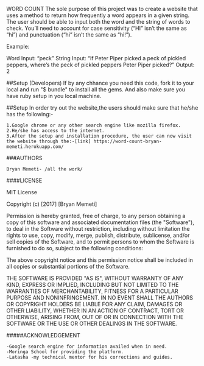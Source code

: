 WORD COUNT
The sole purpose of this project was to create a website that uses a method to return how frequently a word appears in a given string. The user should be able to input both the word and the string of words to check. You’ll need to account for case sensitivity (“HI” isn’t the same as “hi”) and punctuation (“hi” isn’t the same as “hi!”).

Example:

Word Input: “peck”
String Input: “If Peter Piper picked a peck of pickled peppers, where’s the peck of pickled peppers Peter Piper picked?”
Output: 2

##Setup (Developers)
If by any chhance you need this code, fork it to your local and run "$ bundle" to install all the gems. And also make sure you have ruby setup in you local machine.

##Setup
In order try out the website,the users should make sure that he/she has the following:-

    1.Google chrome or any other search engine like mozilla firefox.
    2.He/she has access to the internet.
    3.After the setup and installation procedure, the user can now visit the website through the:-[link] https://word-count-bryan-memeti.herokuapp.com/

###AUTHORS

    Bryan Memeti- /all the work/

####LICENSE

MIT License

Copyright (c) [2017] [Bryan Memeti]

Permission is hereby granted, free of charge, to any person obtaining a copy of this software and associated documentation files (the "Software"), to deal in the Software without restriction, including without limitation the rights to use, copy, modify, merge, publish, distribute, sublicense, and/or sell copies of the Software, and to permit persons to whom the Software is furnished to do so, subject to the following conditions:

The above copyright notice and this permission notice shall be included in all copies or substantial portions of the Software.

THE SOFTWARE IS PROVIDED "AS IS", WITHOUT WARRANTY OF ANY KIND, EXPRESS OR IMPLIED, INCLUDING BUT NOT LIMITED TO THE WARRANTIES OF MERCHANTABILITY, FITNESS FOR A PARTICULAR PURPOSE AND NONINFRINGEMENT. IN NO EVENT SHALL THE AUTHORS OR COPYRIGHT HOLDERS BE LIABLE FOR ANY CLAIM, DAMAGES OR OTHER LIABILITY, WHETHER IN AN ACTION OF CONTRACT, TORT OR OTHERWISE, ARISING FROM, OUT OF OR IN CONNECTION WITH THE SOFTWARE OR THE USE OR OTHER DEALINGS IN THE SOFTWARE.

#####ACKNOWLEDGEMENT

    -Google search engine for information availed when in need.
    -Moringa School for providing the platform.
    -Latasha -my technical mentor for his corrections and guides.

